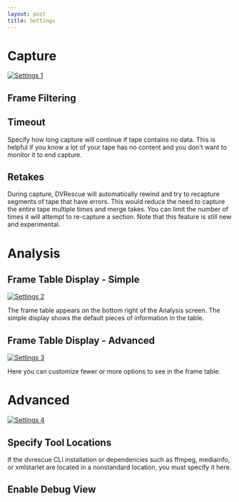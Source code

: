 ```yaml
---
layout: post
title: Settings
---
```


# Capture

<a href="{{ site.baseurl }}/images/settings_1.png"><img alt="Settings 1" src="{{ site.baseurl }}/images/settings_1.png"></a>

## Frame Filtering

## Timeout

Specify how long capture will continue if tape contains no data. This is helpful if you know a lot of your tape has no content and you don't want to monitor it to end capture.

## Retakes

During capture, DVRescue will automatically rewind and try to recapture segments of tape that have errors. This would reduce the need to capture the entire tape multiple times and merge takes. You can limit the number of times it will attempt to re-capture a section. Note that this feature is still new and experimental.

# Analysis

## Frame Table Display - Simple

<a href="{{ site.baseurl }}/images/settings_2.png"><img alt="Settings 2" src="{{ site.baseurl }}/images/settings_2.png"></a>

The frame table appears on the bottom right of the Analysis screen. The simple display shows the default pieces of information in the table.

## Frame Table Display - Advanced

<a href="{{ site.baseurl }}/images/settings_3.png"><img alt="Settings 3" src="{{ site.baseurl }}/images/settings_3.png"></a>

Here you can customize fewer or more options to see in the frame table.

# Advanced

<a href="{{ site.baseurl }}/images/settings_4.png"><img alt="Settings 4" src="{{ site.baseurl }}/images/settings_4.png"></a>

## Specify Tool Locations

If the dvrescue CLI installation or dependencies such as ffmpeg, mediainfo, or xmlstarlet are located in a nonstandard location, you must specify it here.

## Enable Debug View
